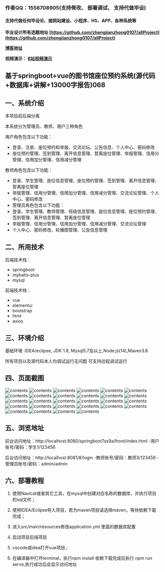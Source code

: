 ### 作者QQ：1556708905(支持修改、 部署调试、 支持代做毕设)

#### 支持代做任何毕设论、接网站建设、小程序、H5、APP、各种系统等

**毕业设计所有选题地址 [https://github.com/zhengjianzhong0107/allProject](https://github.com/zhengjianzhong0107/allProject)**

**[博客地址](https://blog.csdn.net/2303_76227485/article/details/131184800)**

**视频演示：
[B站视频演示](https://www.bilibili.com/video/BV1Ha4y1A7u2/)**

 

## 基于springboot+vue的图书馆座位预约系统(源代码+数据库+讲解+13000字报告)068

## 一、系统介绍

本项目前后端分离

本系统分为管理员、教师、用户三种角色

用户角色包含以下功能：

- 登录、注册、座位预约和举报、交流论坛、公告信息、个人中心、密码修改
- 座位预约管理、签到管理、离开信息管理、暂离座位管理、举报管理、信用分管理、信用加分管理、信用减分管理

教师角色包含以下功能：

- 登录、学生管理、座位信息管理、座位预约管理、签到管理、离开信息管理、暂离座位管理
- 举报管理、信用分管理、信用加分管理、信用减分管理、交流论坛管理、个人中心、密码修改
- 管理员角色包含以下功能：
- 登录、学生管理、教师管理、班级信息管理、座位信息管理、座位预约管理、签到管理、离开信息管理、暂离座位管理
- 举报管理、信用分管理、信用加分管理、信用减分管理、交流论坛管理
- 个人中心、密码修改、轮播图管理、公告信息管理

## 二、所用技术

后端技术栈：

- springboot
- mybatis-plus
- mysql

前端技术栈：

- vue
- elementui
- bootstrap
- html
- axios

## 三、环境介绍

基础环境 :IDEA/eclipse, JDK 1.8, Mysql5.7及以上,Node.js(14),Maven3.6

所有项目以及源代码本人均调试运行无问题 可支持远程调试运行

## 四、页面截图

![contents](./picture/picture1.png)
![contents](./picture/picture2.png)
![contents](./picture/picture3.png)
![contents](./picture/picture4.png)
![contents](./picture/picture5.png)
![contents](./picture/picture6.png)
![contents](./picture/picture7.png)
![contents](./picture/picture8.png)
![contents](./picture/picture9.png)
![contents](./picture/picture10.png)
![contents](./picture/picture11.png)
![contents](./picture/picture12.png)
![contents](./picture/picture13.png)
![contents](./picture/picture14.png)
![contents](./picture/picture15.png)
![contents](./picture/picture16.png)
![contents](./picture/picture17.png)
![contents](./picture/picture18.png)
![contents](./picture/picture19.png)
![contents](./picture/picture20.png)
![contents](./picture/picture21.png)
![contents](./picture/picture22.png)
![contents](./picture/picture23.png)
![contents](./picture/picture24.png)
![contents](./picture/picture25.png)
![contents](./picture/picture26.png)
![contents](./picture/picture27.png)
![contents](./picture/picture28.png)

## 五、浏览地址

前台访问地址：http://localhost:8080/springboot7ss9a/front/index.html
-用户账号/密码：学生1/123456

后台访问地址：http://localhost:8081/#/login
-教师账号/密码：教师3/123456
-管理员账号/密码：admin/admin

## 六、部署教程

1. 使用Navicat或者其它工具，在mysql中创建对应名称的数据库，并执行项目的sql文件；

2. 使用IDEA/Eclipse导入项目，若为maven项目请选择maven，等待依赖下载完成；

3. 进入src/main/resources修改application.yml 里面的数据库配置

4. 启动项目后端项目

5. vscode或idea打开vue项目，

6. 在编译器中打开terminal，执行npm install 依赖下载完成后执行 npm run serve,执行成功后会显示访问地址

 
